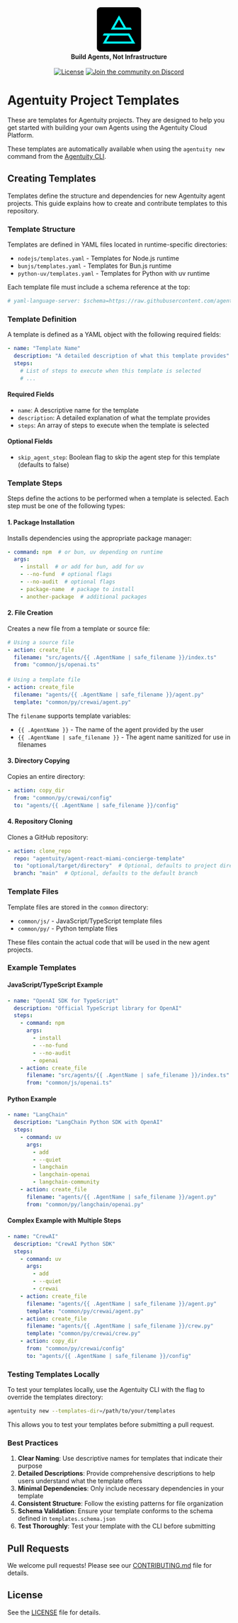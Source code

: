 <div align="center">
    <img src="https://raw.githubusercontent.com/agentuity/templates/main/.github/Agentuity.png" alt="Agentuity" width="100"/> <br/>
    <strong>Build Agents, Not Infrastructure</strong> <br/>
<br />
<a href="https://github.com/agentuity/sdk-js/blob/main/README.md"><img alt="License" src="https://badgen.now.sh/badge/license/Apache-2.0"></a>
<a href="https://discord.gg/agentuity"><img alt="Join the community on Discord" src="https://img.shields.io/discord/1332974865371758646.svg?style=flat"></a>
</div>
</div>

# Agentuity Project Templates

These are templates for Agentuity projects. They are designed to help you get started with building your own Agents using the Agentuity Cloud Platform. 

These templates are automatically available when using the `agentuity new` command from the [Agentuity CLI](https://github.com/agentuity/cli).

## Creating Templates

Templates define the structure and dependencies for new Agentuity agent projects. This guide explains how to create and contribute templates to this repository.

### Template Structure

Templates are defined in YAML files located in runtime-specific directories:
- `nodejs/templates.yaml` - Templates for Node.js runtime
- `bunjs/templates.yaml` - Templates for Bun.js runtime
- `python-uv/templates.yaml` - Templates for Python with uv runtime

Each template file must include a schema reference at the top:

```yaml
# yaml-language-server: $schema=https://raw.githubusercontent.com/agentuity/templates/main/templates.schema.json
```

### Template Definition

A template is defined as a YAML object with the following required fields:

```yaml
- name: "Template Name"
  description: "A detailed description of what this template provides"
  steps:
    # List of steps to execute when this template is selected
    # ...
```

#### Required Fields

- `name`: A descriptive name for the template
- `description`: A detailed explanation of what the template provides
- `steps`: An array of steps to execute when the template is selected

#### Optional Fields

- `skip_agent_step`: Boolean flag to skip the agent step for this template (defaults to false)

### Template Steps

Steps define the actions to be performed when a template is selected. Each step must be one of the following types:

#### 1. Package Installation

Installs dependencies using the appropriate package manager:

```yaml
- command: npm  # or bun, uv depending on runtime
  args:
    - install  # or add for bun, add for uv
    - --no-fund  # optional flags
    - --no-audit  # optional flags
    - package-name  # package to install
    - another-package  # additional packages
```

#### 2. File Creation

Creates a new file from a template or source file:

```yaml
# Using a source file
- action: create_file
  filename: "src/agents/{{ .AgentName | safe_filename }}/index.ts"
  from: "common/js/openai.ts"

# Using a template file
- action: create_file
  filename: "agents/{{ .AgentName | safe_filename }}/agent.py"
  template: "common/py/crewai/agent.py"
```

The `filename` supports template variables:
- `{{ .AgentName }}` - The name of the agent provided by the user
- `{{ .AgentName | safe_filename }}` - The agent name sanitized for use in filenames

#### 3. Directory Copying

Copies an entire directory:

```yaml
- action: copy_dir
  from: "common/py/crewai/config"
  to: "agents/{{ .AgentName | safe_filename }}/config"
```

#### 4. Repository Cloning

Clones a GitHub repository:

```yaml
- action: clone_repo
  repo: "agentuity/agent-react-miami-concierge-template"
  to: "optional/target/directory"  # Optional, defaults to project directory
  branch: "main"  # Optional, defaults to the default branch
```

### Template Files

Template files are stored in the `common` directory:
- `common/js/` - JavaScript/TypeScript template files
- `common/py/` - Python template files

These files contain the actual code that will be used in the new agent projects.

### Example Templates

#### JavaScript/TypeScript Example

```yaml
- name: "OpenAI SDK for TypeScript"
  description: "Official TypeScript library for OpenAI"
  steps:
    - command: npm
      args:
        - install
        - --no-fund
        - --no-audit
        - openai
    - action: create_file
      filename: "src/agents/{{ .AgentName | safe_filename }}/index.ts"
      from: "common/js/openai.ts"
```

#### Python Example

```yaml
- name: "LangChain"
  description: "LangChain Python SDK with OpenAI"
  steps:
    - command: uv
      args:
        - add
        - --quiet
        - langchain
        - langchain-openai
        - langchain-community
    - action: create_file
      filename: "agents/{{ .AgentName | safe_filename }}/agent.py"
      from: "common/py/langchain/openai.py"
```

#### Complex Example with Multiple Steps

```yaml
- name: "CrewAI"
  description: "CrewAI Python SDK"
  steps:
    - command: uv
      args:
        - add
        - --quiet
        - crewai
    - action: create_file
      filename: "agents/{{ .AgentName | safe_filename }}/agent.py"
      template: "common/py/crewai/agent.py"
    - action: create_file
      filename: "agents/{{ .AgentName | safe_filename }}/crew.py"
      template: "common/py/crewai/crew.py"
    - action: copy_dir
      from: "common/py/crewai/config"
      to: "agents/{{ .AgentName | safe_filename }}/config"
```

### Testing Templates Locally

To test your templates locally, use the Agentuity CLI with the flag to override the templates directory:

```bash
agentuity new --templates-dir=/path/to/your/templates
```

This allows you to test your templates before submitting a pull request.

### Best Practices

1. **Clear Naming**: Use descriptive names for templates that indicate their purpose
2. **Detailed Descriptions**: Provide comprehensive descriptions to help users understand what the template offers
3. **Minimal Dependencies**: Only include necessary dependencies in your template
4. **Consistent Structure**: Follow the existing patterns for file organization
5. **Schema Validation**: Ensure your template conforms to the schema defined in `templates.schema.json`
6. **Test Thoroughly**: Test your template with the CLI before submitting

## Pull Requests

We welcome pull requests! Please see our [CONTRIBUTING.md](CONTRIBUTING.md) file for details.

## License

See the [LICENSE](LICENSE.md) file for details.
